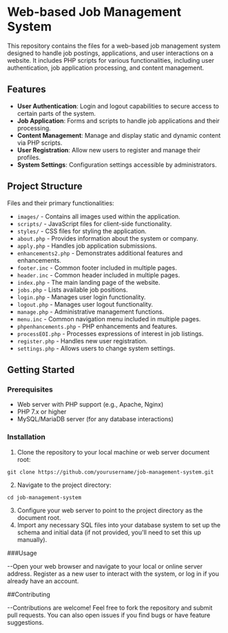# Web-based Job Management System

This repository contains the files for a web-based job management system designed to handle job postings, applications, and user interactions on a website. It includes PHP scripts for various functionalities, including user authentication, job application processing, and content management.

## Features

- **User Authentication**: Login and logout capabilities to secure access to certain parts of the system.
- **Job Application**: Forms and scripts to handle job applications and their processing.
- **Content Management**: Manage and display static and dynamic content via PHP scripts.
- **User Registration**: Allow new users to register and manage their profiles.
- **System Settings**: Configuration settings accessible by administrators.

## Project Structure

Files and their primary functionalities:

- `images/` - Contains all images used within the application.
- `scripts/` - JavaScript files for client-side functionality.
- `styles/` - CSS files for styling the application.
- `about.php` - Provides information about the system or company.
- `apply.php` - Handles job application submissions.
- `enhancements2.php` - Demonstrates additional features and enhancements.
- `footer.inc` - Common footer included in multiple pages.
- `header.inc` - Common header included in multiple pages.
- `index.php` - The main landing page of the website.
- `jobs.php` - Lists available job positions.
- `login.php` - Manages user login functionality.
- `logout.php` - Manages user logout functionality.
- `manage.php` - Administrative management functions.
- `menu.inc` - Common navigation menu included in multiple pages.
- `phpenhancements.php` - PHP enhancements and features.
- `processEOI.php` - Processes expressions of interest in job listings.
- `register.php` - Handles new user registration.
- `settings.php` - Allows users to change system settings.

## Getting Started

### Prerequisites

- Web server with PHP support (e.g., Apache, Nginx)
- PHP 7.x or higher
- MySQL/MariaDB server (for any database interactions)

### Installation

1. Clone the repository to your local machine or web server document root:
```
git clone https://github.com/yourusername/job-management-system.git
```  
2. Navigate to the project directory:
```
cd job-management-system
```

3. Configure your web server to point to the project directory as the document root.
4. Import any necessary SQL files into your database system to set up the schema and initial data (if not provided, you'll need to set this up manually).

###Usage

--Open your web browser and navigate to your local or online server address. Register as a new user to interact with the system, or log in if you already have an account.

##Contributing

--Contributions are welcome! Feel free to fork the repository and submit pull requests. You can also open issues if you find bugs or have feature suggestions.
